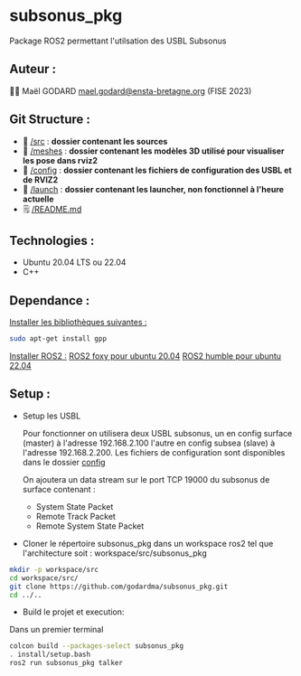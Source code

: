 # subsonus_pkg 

Package ROS2 permettant l'utilsation des USBL Subsonus 

## Auteur :

:student: Maël GODARD <mael.godard@ensta-bretagne.org> (FISE 2023)

## Git Structure :

* :file_folder: [/src](src) : **dossier contenant les sources**
* :file_folder: [/meshes](meshes) : **dossier contenant les modèles 3D utilisé pour visualiser les pose dans rviz2**
* :file_folder: [/config](config) : **dossier contenant les fichiers de configuration des USBL et de RVIZ2**
* :file_folder: [/launch](launch) : **dossier contenant les launcher, non fonctionnel à l'heure actuelle**
* :spiral_notepad: [/README.md](README.md)

## Technologies :

* Ubuntu 20.04 LTS ou 22.04
* C++


## Dependance :

<ins>Installer les bibliothèques suivantes :</ins>
```bash
sudo apt-get install gpp
```

<ins>Installer ROS2 :</ins>
[ROS2 foxy pour ubuntu 20.04](https://docs.ros.org/en/foxy/Installation/Ubuntu-Install-Debians.html)
[ROS2 humble pour ubuntu 22.04](https://docs.ros.org/en/humble/Installation/Ubuntu-Install-Debians.html)


## Setup :
* Setup les USBL

    Pour fonctionner on utilisera deux USBL subsonus, un en config surface (master) à l'adresse 192.168.2.100 l'autre en config subsea (slave) à l'adresse 192.168.2.200. Les fichiers de configuration sont disponibles dans le dossier [config](config)

    On ajoutera un data stream sur le port TCP 19000 du subsonus de surface contenant :
    - System State Packet
    - Remote Track Packet
    - Remote System State Packet

* Cloner le répertoire subsonus_pkg dans un workspace ros2 tel que l'architecture soit : workspace/src/subsonus_pkg

````bash
mkdir -p workspace/src
cd workspace/src/
git clone https://github.com/godardma/subsonus_pkg.git 
cd ../..
````

* Build le projet et execution:  

Dans un premier terminal
````bash
colcon build --packages-select subsonus_pkg
. install/setup.bash
ros2 run subsonus_pkg talker
````
